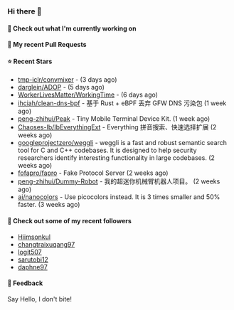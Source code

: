 ### Hi there 👋

#### 👷 Check out what I'm currently working on

#### 🔨 My recent Pull Requests


#### ⭐ Recent Stars

- [tmp-iclr/convmixer](https://github.com/tmp-iclr/convmixer) -  (3 days ago)
- [darglein/ADOP](https://github.com/darglein/ADOP) -  (5 days ago)
- [WorkerLivesMatter/WorkingTime](https://github.com/WorkerLivesMatter/WorkingTime) -  (6 days ago)
- [ihciah/clean-dns-bpf](https://github.com/ihciah/clean-dns-bpf) - 基于 Rust &#43; eBPF 丢弃 GFW DNS 污染包 (1 week ago)
- [peng-zhihui/Peak](https://github.com/peng-zhihui/Peak) - Tiny Mobile Terminal Device Kit. (1 week ago)
- [Chaoses-Ib/IbEverythingExt](https://github.com/Chaoses-Ib/IbEverythingExt) - Everything 拼音搜索、快速选择扩展 (2 weeks ago)
- [googleprojectzero/weggli](https://github.com/googleprojectzero/weggli) - weggli is a fast and robust semantic search tool for C and C&#43;&#43; codebases. It is designed to help security researchers identify interesting functionality in large codebases. (2 weeks ago)
- [fofapro/fapro](https://github.com/fofapro/fapro) - Fake Protocol Server (2 weeks ago)
- [peng-zhihui/Dummy-Robot](https://github.com/peng-zhihui/Dummy-Robot) - 我的超迷你机械臂机器人项目。 (2 weeks ago)
- [ai/nanocolors](https://github.com/ai/nanocolors) - Use picocolors instead. It is 3 times smaller and 50% faster. (3 weeks ago)

#### 👯 Check out some of my recent followers

- [Hiimsonkul](https://github.com/Hiimsonkul)
- [changtraixuqang97](https://github.com/changtraixuqang97)
- [logit507](https://github.com/logit507)
- [sarutobi12](https://github.com/sarutobi12)
- [daphne97](https://github.com/daphne97)

#### 💬 Feedback

Say Hello, I don't bite!
